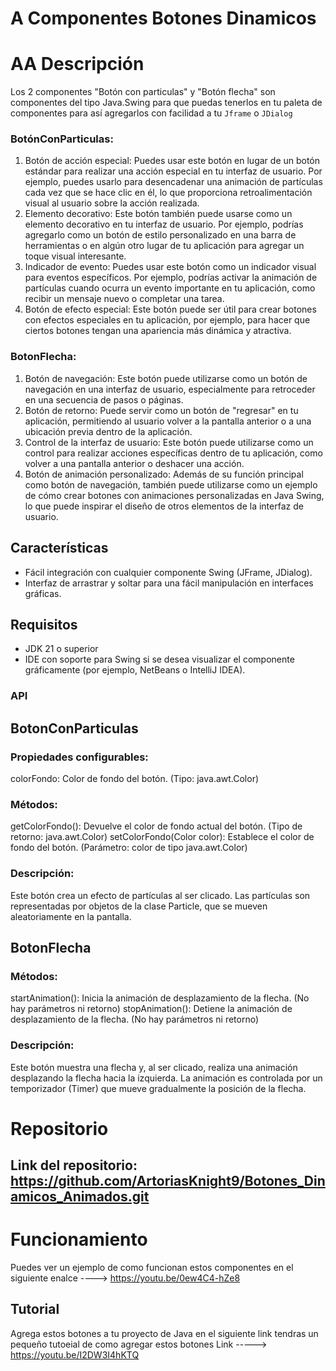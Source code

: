 # A Componentes Botones Dinamicos
# AA Descripción
Los 2 componentes "Botón con particulas" y "Botón flecha" son componentes del tipo Java.Swing para que puedas tenerlos en tu paleta de componentes para así agregarlos con facilidad a tu ``Jframe`` o ``JDialog``

### BotónConParticulas:
1. Botón de acción especial: Puedes usar este botón en lugar de un botón estándar para realizar una acción especial en tu interfaz de usuario. Por ejemplo, puedes usarlo para desencadenar una animación de partículas cada vez que se hace clic en él, lo que proporciona retroalimentación visual al usuario sobre la acción realizada.
2. Elemento decorativo: Este botón también puede usarse como un elemento decorativo en tu interfaz de usuario. Por ejemplo, podrías agregarlo como un botón de estilo personalizado en una barra de herramientas o en algún otro lugar de tu aplicación para agregar un toque visual interesante.
3. Indicador de evento: Puedes usar este botón como un indicador visual para eventos específicos. Por ejemplo, podrías activar la animación de partículas cuando ocurra un evento importante en tu aplicación, como recibir un mensaje nuevo o completar una tarea.
4. Botón de efecto especial: Este botón puede ser útil para crear botones con efectos especiales en tu aplicación, por ejemplo, para hacer que ciertos botones tengan una apariencia más dinámica y atractiva.
### BotonFlecha:
1. Botón de navegación: Este botón puede utilizarse como un botón de navegación en una interfaz de usuario, especialmente para retroceder en una secuencia de pasos o páginas.
2. Botón de retorno: Puede servir como un botón de "regresar" en tu aplicación, permitiendo al usuario volver a la pantalla anterior o a una ubicación previa dentro de la aplicación.
3. Control de la interfaz de usuario: Este botón puede utilizarse como un control para realizar acciones específicas dentro de tu aplicación, como volver a una pantalla anterior o deshacer una acción.
4. Botón de animación personalizado: Además de su función principal como botón de navegación, también puede utilizarse como un ejemplo de cómo crear botones con animaciones personalizadas en Java Swing, lo que puede inspirar el diseño de otros elementos de la interfaz de usuario.

## Características 

+ Fácil integración con cualquier componente Swing (JFrame, JDialog).
+ Interfaz de arrastrar y soltar para una fácil manipulación en interfaces gráficas.

## Requisitos
+ JDK 21 o superior
+ IDE con soporte para Swing si se desea visualizar el componente gráficamente (por ejemplo, NetBeans o IntelliJ IDEA).

### API

## BotonConParticulas
### Propiedades configurables:
colorFondo: Color de fondo del botón. (Tipo: java.awt.Color)
### Métodos:
getColorFondo(): Devuelve el color de fondo actual del botón. (Tipo de retorno: java.awt.Color)
setColorFondo(Color color): Establece el color de fondo del botón. (Parámetro: color de tipo java.awt.Color)
### Descripción:
Este botón crea un efecto de partículas al ser clicado. Las partículas son representadas por objetos de la clase Particle, que se mueven aleatoriamente en la pantalla.

## BotonFlecha
### Métodos:
startAnimation(): Inicia la animación de desplazamiento de la flecha. (No hay parámetros ni retorno)
stopAnimation(): Detiene la animación de desplazamiento de la flecha. (No hay parámetros ni retorno)
### Descripción:
Este botón muestra una flecha y, al ser clicado, realiza una animación desplazando la flecha hacia la izquierda. La animación es controlada por un temporizador (Timer) que mueve gradualmente la posición de la flecha.

# Repositorio
## Link del repositorio: https://github.com/ArtoriasKnight9/Botones_Dinamicos_Animados.git 

#  Funcionamiento
Puedes ver un ejemplo de como funcionan estos componentes en el 
siguiente enalce ----> https://youtu.be/0ew4C4-hZe8

## Tutorial
Agrega estos botones a tu proyecto de Java en el siguiente link tendras un pequeño tutoeial de como agregar estos botones 
Link -----> https://youtu.be/I2DW3I4hKTQ 

